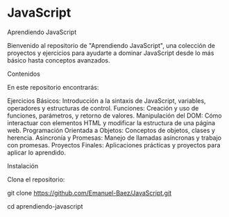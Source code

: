 # JavaScript

Aprendiendo JavaScript

Bienvenido al repositorio de "Aprendiendo JavaScript", una colección de proyectos y ejercicios para ayudarte a dominar JavaScript desde lo más básico hasta conceptos avanzados.

Contenidos

En este repositorio encontrarás:

Ejercicios Básicos: Introducción a la sintaxis de JavaScript, variables, operadores y estructuras de control.
Funciones: Creación y uso de funciones, parámetros, y retorno de valores.
Manipulación del DOM: Cómo interactuar con elementos HTML y modificar la estructura de una página web.
Programación Orientada a Objetos: Conceptos de objetos, clases y herencia.
Asincronía y Promesas: Manejo de llamadas asíncronas y trabajo con promesas.
Proyectos Finales: Aplicaciones prácticas y proyectos para aplicar lo aprendido.


Instalación

Clona el repositorio:

git clone https://github.com/Emanuel-Baez/JavaScript.git

cd aprendiendo-javascript

